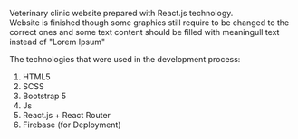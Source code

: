 Veterinary clinic website prepared with React.js technology.<br/>
Website is finished though some graphics still require to be changed to the correct ones and some 
text content should be filled with meaningull text instead of "Lorem Ipsum"

The technologies that were used in the development process:

1) HTML5
2) SCSS
3) Bootstrap 5
4) Js
5) React.js + React Router
6) Firebase (for Deployment)
